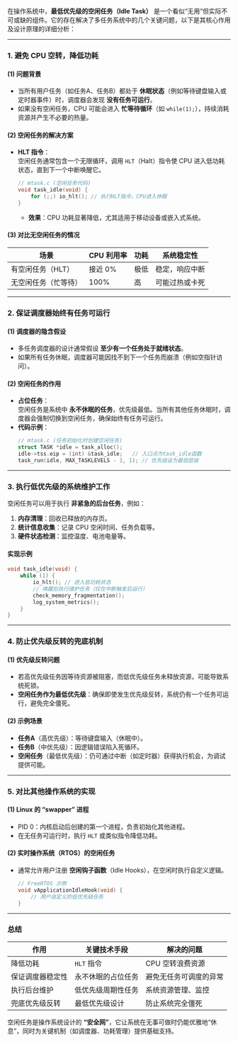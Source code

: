 在操作系统中，**最低优先级的空闲任务（Idle Task）** 是一个看似“无用”但实际不可或缺的组件。它的存在解决了多任务系统中的几个关键问题，以下是其核心作用及设计原理的详细分析：

---

### **1. 避免 CPU 空转，降低功耗**
#### **(1) 问题背景**
- 当所有用户任务（如任务A、任务B）都处于 **休眠状态**（例如等待键盘输入或定时器事件）时，调度器会发现 **没有任务可运行**。
- 如果没有空闲任务，CPU 可能会进入 **忙等待循环**（如 `while(1);`），持续消耗资源并产生不必要的热量。

#### **(2) 空闲任务的解决方案**
- **HLT 指令**：  
  空闲任务通常包含一个无限循环，调用 `HLT`（Halt）指令使 CPU 进入低功耗状态，直到下一个中断唤醒它。
  ```c
  // mtask.c (空闲任务代码)
  void task_idle(void) {
      for (;;) io_hlt(); // 执行HLT指令，CPU进入休眠
  }
  ```
  - **效果**：CPU 功耗显著降低，尤其适用于移动设备或嵌入式系统。

#### **(3) 对比无空闲任务的情况**
| 场景                 | CPU 利用率 | 功耗 | 系统稳定性     |
| -------------------- | ---------- | ---- | -------------- |
| 有空闲任务（HLT）    | 接近 0%    | 极低 | 稳定，响应中断 |
| 无空闲任务（忙等待） | 100%       | 高   | 可能过热或卡死 |

---

### **2. 保证调度器始终有任务可运行**
#### **(1) 调度器的隐含假设**
- 多任务调度器的设计通常假设 **至少有一个任务处于就绪状态**。  
- 如果所有任务休眠，调度器可能因找不到下一个任务而崩溃（例如空指针访问）。

#### **(2) 空闲任务的作用**
- **占位任务**：  
  空闲任务是系统中 **永不休眠的任务**，优先级最低。当所有其他任务休眠时，调度器会强制切换到空闲任务，确保始终有任务可运行。
- **代码示例**：
  ```c
  // mtask.c (任务初始化时创建空闲任务)
  struct TASK *idle = task_alloc();
  idle->tss.eip = (int) &task_idle;   // 入口点为task_idle函数
  task_run(idle, MAX_TASKLEVELS - 1, 1); // 优先级设为最低层级
  ```

---

### **3. 执行低优先级的系统维护工作**
空闲任务可以用于执行 **非紧急的后台任务**，例如：
1. **内存清理**：回收已释放的内存页。
2. **统计信息收集**：记录 CPU 空闲时间、任务负载等。
3. **硬件状态检测**：监控温度、电池电量等。

#### **实现示例**
```c
void task_idle(void) {
    while (1) {
        io_hlt(); // 进入低功耗状态
        // 唤醒后执行维护任务（仅在中断触发后运行）
        check_memory_fragmentation();
        log_system_metrics();
    }
}
```

---

### **4. 防止优先级反转的兜底机制**
#### **(1) 优先级反转问题**
- 若高优先级任务因等待资源被阻塞，而低优先级任务未释放资源，可能导致系统死锁。
- **空闲任务作为最低优先级**：确保即使发生优先级反转，系统仍有一个任务可运行，避免完全僵死。

#### **(2) 示例场景**
- **任务A**（高优先级）：等待键盘输入（休眠中）。
- **任务B**（中优先级）：因逻辑错误陷入死循环。
- **空闲任务**（最低优先级）：仍可通过中断（如定时器）获得执行机会，为调试提供可能。

---

### **5. 对比其他操作系统的实现**
#### **(1) Linux 的 “swapper” 进程**
- PID 0：内核启动后创建的第一个进程，负责初始化其他进程。
- 在无任务可运行时，执行 `HLT` 或类似指令降低功耗。

#### **(2) 实时操作系统（RTOS）的空闲任务**
- 通常允许用户注册 **空闲钩子函数**（Idle Hooks），在空闲时执行自定义逻辑。
  ```c
  // FreeRTOS 示例
  void vApplicationIdleHook(void) {
      // 用户自定义的低优先级任务
  }
  ```

---

### **总结**
| 作用             | 关键技术手段       | 解决的问题             |
| ---------------- | ------------------ | ---------------------- |
| 降低功耗         | `HLT` 指令         | CPU 空转浪费资源       |
| 保证调度器稳定性 | 永不休眠的占位任务 | 避免无任务可调度的异常 |
| 执行后台维护     | 低优先级周期性任务 | 系统资源管理、监控     |
| 兜底优先级反转   | 最低优先级设计     | 防止系统完全僵死       |

空闲任务是操作系统设计的 **“安全网”**，它让系统在无事可做时仍能优雅地“休息”，同时为关键机制（如调度器、功耗管理）提供基础支持。